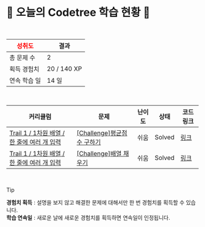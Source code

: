 # 🌲 오늘의 Codetree 학습 현황 🌲

<br />

| <span style="color:red;display:block;text-align:center;"> **성취도**</span> | 결과 |
|---|---|
| 총 문제 수 | 2 |
| 획득 경험치 | 20 / 140 XP |
| 연속 학습 일 | 14 일 |

<br />

|커리큘럼|문제|난이도|상태|코드 링크|
|---|---|---|---|---|
|[Trail 1 / 1차원 배열 / 한 줄에 여러 개 입력](https://https://en.codetree.ai/trail-info/novice-low/)|[[Challenge]평균점수 구하기](https://https://en.codetree.ai/trails/complete/curated-cards/challenge-print-average/)|쉬움|Solved|[링크](https://github.com/YUJAEYUN/CodingTest/blob/main/250110/%ED%8F%89%EA%B7%A0%EC%A0%90%EC%88%98%20%EA%B5%AC%ED%95%98%EA%B8%B0/print-average.py)|
|[Trail 1 / 1차원 배열 / 한 줄에 여러 개 입력](https://https://en.codetree.ai/trail-info/novice-low/)|[[Challenge]배열 채우기](https://https://en.codetree.ai/trails/complete/curated-cards/challenge-filling-array/)|쉬움|Solved|[링크](https://github.com/YUJAEYUN/CodingTest/blob/main/250110/%EB%B0%B0%EC%97%B4%20%EC%B1%84%EC%9A%B0%EA%B8%B0/filling-array.py)|


<br />

> [!TIP]
> **경험치 획득** : 설명을 보지 않고 해결한 문제에 대해서만 한 번 경험치를 획득할 수 있습니다.  
> **학습 연속일** : 새로운 날에 새로운 경험치를 획득하면 연속일이 인정됩니다.

